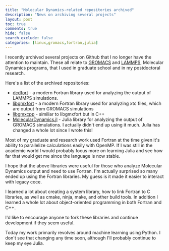 ```yaml
---
title: "Molecular Dynamics-related repositories archived"
description: "News on archiving several projects"
layout: post
toc: true
comments: true
hide: false
search_exclude: false
categories: [linux,gromacs,fortran,julia]
---
```


I recently archived several projects on Github that I no longer have the attention to
maintain. These all relate to [GROMACS](http://www.gromacs.org/) and
[LAMMPS](https://lammps.sandia.gov/), Molecular Dynamics programs, that I used in
graduate school and in my postdoctoral research.

Here's a list of the archived repositories:

* [dcdfort](https://github.com/wesbarnett/dcdfort) - a modern Fortran library used for
  analyzing the output of LAMMPS simulations.
* [libgmxfort](https://github.com/wesbarnett/libgmxfort) - a modern Fortran library used
  for analyzing xtc files, which are output from GROMACS simulations
* [libgmxcpp](https://github.com/wesbarnett/libgmxcpp) - similiar to libgmxfort but in
  C++
* [MolecularDynamics.jl](https://github.com/wesbarnett/MolecularDynamics.jl) - Julia
  library for analyzing the output of GROMACS simulations. I actually didn't end up
  using it much. Julia has changed a whole lot since I wrote this!

Most of my graduate and research work used Fortran at the time given it's ability to
parallelize calculations easily with OpenMP. If I was still in the academic world I
would probably focus more on learning Julia and see how far that would get me since the
language is now stable.

I hope that the above libraries were useful for those who analyze Molecular Dynamics
output and need to use Fortran. I'm actually surprised so many ended up using the
Fortran libraries. My guess is it made it easier to interact with legacy coce.

I learned a lot about creating a system library, how to link Fortran to C libraries, as
well as cmake, ninja, make, and other build tools. In addition I learned a whole lot
about object-oriented programming in both Fortran and C++.

I'd like to encourage anyone to fork these libraries and continue development if they
seem useful.

Today my work primarily revolves around machine learning using Python. I don't see that
changing any time soon, although I'll probably continue to keep my eye Julia.
